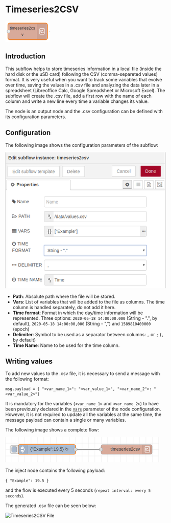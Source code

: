 # Timeseries2CSV

![Timeseries2CSV Node](../docs/timeseries2csv-node.png "Timeseries2CSV Node")


## Introduction

This subflow helps to store timeseries information in a local file (inside the hard disk or the uSD card) following the CSV (comma-separeted values) format.
It is very useful when you want to track some variables that evolve over time, saving the values in a .csv file and analyzing the data later in a spreadsheet (Libreoffice Calc, Google Spreadsheet or Microsoft Excel).
The subflow will create the .csv file, add a first row with the name of each column and write a new line every time a variable changes its value.

The node is an output node and the .csv configuration can be defined with its configuration parameters.


## Configuration

The following image shows the configuration parameters of the subflow:

![Timeseries2CSV Configuration](../docs/timeseries2csv-configuration.png "Timeseries2CSV Configuration")

- **Path**: Absolute path where the file will be stored.
- **Vars**: List of variables that will be added to the file as columns. The time column is handled separately, do not add it here.
- **Time format**: Format in which the day/time information will be represented. Three options: ```2020-05-18 14:00:00.000``` (String - ".", by default), ```2020-05-18 14:00:00,000``` (String - ",") and ```1589810400000``` (epoch)
- **Delimiter**: Symbol to be used as a separator between columns: ```,``` or ```;``` (```,``` by default)
- **Time Name**: Name to be used for the time column.

## Writing values

To add new values to the .csv file, it is necessary to send a message with the following format:

```
msg.payload = { "<var_name_1>": "<var_value_1>", "<var_name_2">: "<var_value_2>"}
```

It is mandatory for the variables (```<var_name_1>``` and ```<var_name_2>```) to have been previously declared in the [```Vars```](#configuration) parameter of the node configuration.
However, it is not required to update all the variables at the same time, the message payload can contain a single or many variables.
 
The following image shows a complete flow:

![Timeseries2CSV Example](../docs/timeseries2csv-example.png "Timeseries2CSV Example")

The inject node contains the following payload:

```{ "Example": 19.5 }```

and the flow is executed every 5 seconds (```repeat interval: every 5 seconds```).

The generated .csv file can be seen below:

![Timeseries2CSV File](../docs/timeseries2csv-file.png "Timeseries2CSV File")